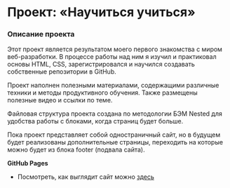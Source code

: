 # Проект: «Научиться учиться»

### Описание проекта
Этот проект является результатом моего первого знакомства с миром веб-разработки. В процессе работы над ним я изучил и практиковал основы HTML, CSS, зарегистрировался и научился создавать собственные репозитории в GitHub.

Проект наполнен полезными материалами, содержащими различные техники и методы продуктивного обучения. Также размещены полезные видео и ссылки по теме.

Файловая структура проекта создана по методологии БЭМ Nested для удобства работы с блоками, когда страниц будет больше.

Пока проект представляет собой одностраничный сайт, но в будущем будет реализованы дополнительные страницы, переходить на которые можно будет из блока footer (подвала сайта).

**GitHub Pages**

* Посмотреть, как выглядит сайт можно [здесь](https://vladosrus.github.io/how-to-learn/)
